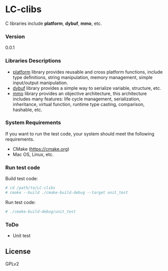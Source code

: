 # LC-clibs
C libraries include **platform**, **dybuf**, **mmo**, etc.

### Version
0.0.1

### Libraries Descriptions

* [platform](./platform/README.md) library provides reusable and cross platform functions, include type definitions,
  string manipulation, memory management, simple input/output manipulation.
* [dybuf](./dybuf/README.md) library provides a simple way to serialize variable, structure, etc.
* [mmo](./mmo/README.md) library provides an objective architecture, this architecture includes many features:
  life cycle management, serialization, inheritance, virtual function, runtime type casting, comparison, hashable, etc.
 
 
### System Requirements

If you want to run the test code, your system should meet the following requirements.
- CMake (https://cmake.org)
- Mac OS, Linux, etc.

### Run test code

Build test code:
```sh
# cd /path/to/LC-clibs
# cmake --build ./cmake-build-debug --target unit_test
```
Run test code:
```sh
# ./cmake-build-debug/unit_test
```

### ToDo
- Unit test

License
---
GPLv2
